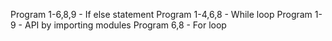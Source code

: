 Program 1-6,8,9 - If else statement
Program 1-4,6,8 - While loop
Program 1-9 - API by importing modules
Program 6,8 - For loop
